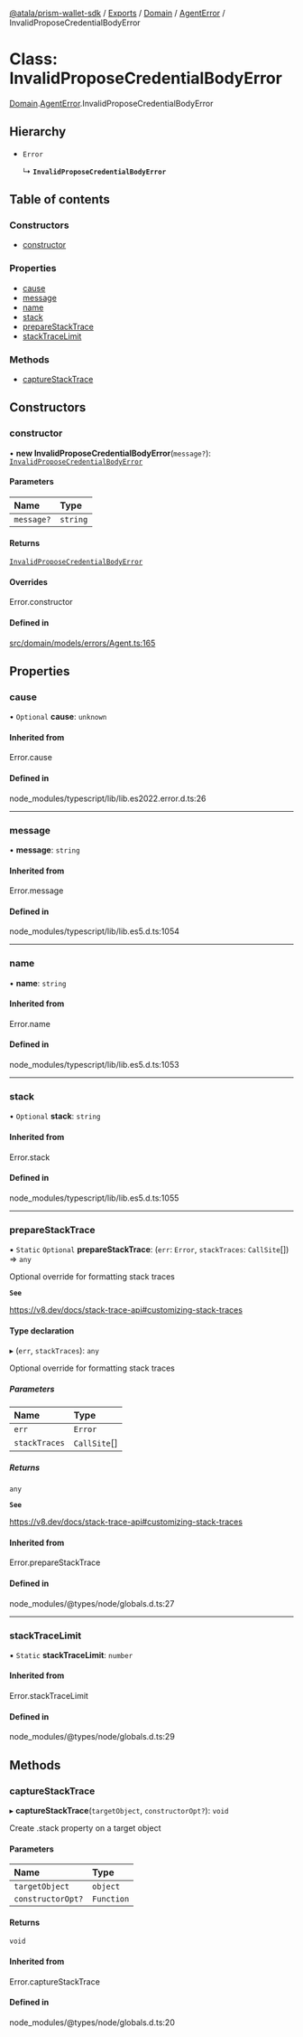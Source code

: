 [@atala/prism-wallet-sdk](../README.md) / [Exports](../modules.md) / [Domain](../modules/Domain.md) / [AgentError](../modules/Domain.AgentError.md) / InvalidProposeCredentialBodyError

# Class: InvalidProposeCredentialBodyError

[Domain](../modules/Domain.md).[AgentError](../modules/Domain.AgentError.md).InvalidProposeCredentialBodyError

## Hierarchy

- `Error`

  ↳ **`InvalidProposeCredentialBodyError`**

## Table of contents

### Constructors

- [constructor](Domain.AgentError.InvalidProposeCredentialBodyError.md#constructor)

### Properties

- [cause](Domain.AgentError.InvalidProposeCredentialBodyError.md#cause)
- [message](Domain.AgentError.InvalidProposeCredentialBodyError.md#message)
- [name](Domain.AgentError.InvalidProposeCredentialBodyError.md#name)
- [stack](Domain.AgentError.InvalidProposeCredentialBodyError.md#stack)
- [prepareStackTrace](Domain.AgentError.InvalidProposeCredentialBodyError.md#preparestacktrace)
- [stackTraceLimit](Domain.AgentError.InvalidProposeCredentialBodyError.md#stacktracelimit)

### Methods

- [captureStackTrace](Domain.AgentError.InvalidProposeCredentialBodyError.md#capturestacktrace)

## Constructors

### constructor

• **new InvalidProposeCredentialBodyError**(`message?`): [`InvalidProposeCredentialBodyError`](Domain.AgentError.InvalidProposeCredentialBodyError.md)

#### Parameters

| Name | Type |
| :------ | :------ |
| `message?` | `string` |

#### Returns

[`InvalidProposeCredentialBodyError`](Domain.AgentError.InvalidProposeCredentialBodyError.md)

#### Overrides

Error.constructor

#### Defined in

[src/domain/models/errors/Agent.ts:165](https://github.com/input-output-hk/atala-prism-wallet-sdk-ts/blob/f8f2652/src/domain/models/errors/Agent.ts#L165)

## Properties

### cause

• `Optional` **cause**: `unknown`

#### Inherited from

Error.cause

#### Defined in

node_modules/typescript/lib/lib.es2022.error.d.ts:26

___

### message

• **message**: `string`

#### Inherited from

Error.message

#### Defined in

node_modules/typescript/lib/lib.es5.d.ts:1054

___

### name

• **name**: `string`

#### Inherited from

Error.name

#### Defined in

node_modules/typescript/lib/lib.es5.d.ts:1053

___

### stack

• `Optional` **stack**: `string`

#### Inherited from

Error.stack

#### Defined in

node_modules/typescript/lib/lib.es5.d.ts:1055

___

### prepareStackTrace

▪ `Static` `Optional` **prepareStackTrace**: (`err`: `Error`, `stackTraces`: `CallSite`[]) => `any`

Optional override for formatting stack traces

**`See`**

https://v8.dev/docs/stack-trace-api#customizing-stack-traces

#### Type declaration

▸ (`err`, `stackTraces`): `any`

Optional override for formatting stack traces

##### Parameters

| Name | Type |
| :------ | :------ |
| `err` | `Error` |
| `stackTraces` | `CallSite`[] |

##### Returns

`any`

**`See`**

https://v8.dev/docs/stack-trace-api#customizing-stack-traces

#### Inherited from

Error.prepareStackTrace

#### Defined in

node_modules/@types/node/globals.d.ts:27

___

### stackTraceLimit

▪ `Static` **stackTraceLimit**: `number`

#### Inherited from

Error.stackTraceLimit

#### Defined in

node_modules/@types/node/globals.d.ts:29

## Methods

### captureStackTrace

▸ **captureStackTrace**(`targetObject`, `constructorOpt?`): `void`

Create .stack property on a target object

#### Parameters

| Name | Type |
| :------ | :------ |
| `targetObject` | `object` |
| `constructorOpt?` | `Function` |

#### Returns

`void`

#### Inherited from

Error.captureStackTrace

#### Defined in

node_modules/@types/node/globals.d.ts:20
